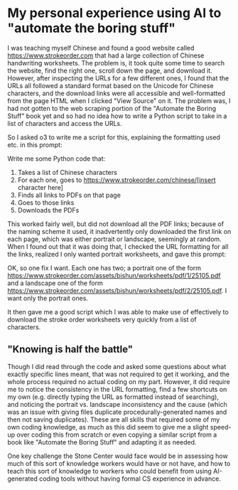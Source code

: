 # My personal experience using AI to "automate the boring stuff"

I was teaching myself Chinese and found a good website called https://www.strokeorder.com that had a large collection of Chinese handwriting worksheets. The problem is, it took quite some time to search the website, find the right one, scroll down the page, and download it. However, after inspecting the URLs for a few different ones, I found that the URLs all followed a standard format based on the Unicode for Chinese characters, and the download links were all accessible and well-formatted from the page HTML when I clicked "View Source" on it. The problem was, I had not gotten to the web scraping portion of the "Automate the Boring Stuff" book yet and so had no idea how to write a Python script to take in a list of characters and access the URLs.

So I asked o3 to write me a script for this, explaining the formatting used etc. in this prompt:

Write me some Python code that:

1. Takes a list of Chinese characters
2. For each one, goes to https://www.strokeorder.com/chinese/[insert character here]
3. Finds all links to PDFs on that page
4. Goes to those links
5. Downloads the PDFs

This worked fairly well, but did not download all the PDF links; because of the naming scheme it used, it inadvertently only downloaded the first link on each page, which was either portrait or landscape, seemingly at random. When I found out that it was doing that, I checked the URL formatting for all the links, realized I only wanted portrait worksheets, and gave this prompt:

OK, so one fix I want. Each one has two; a portrait one of the form https://www.strokeorder.com/assets/bishun/worksheets/pdf/1/25105.pdf and a landscape one of the form https://www.strokeorder.com/assets/bishun/worksheets/pdf/2/25105.pdf. I want only the portrait ones.

It then gave me a good script which I was able to make use of effectively to download the stroke order worksheets very quickly from a list of characters.

## "Knowing is half the battle"

Though I did read through the code and asked some questions about what exactly specific lines meant, that was not required to get it working, and the whole process required no actual coding on my part. However, it did require me to notice the consistency in the URL formatting, find a few shortcuts on my own (e.g. directly typing the URL as formatted instead of searching), and noticing the portrait vs. landscape inconsistency and the cause (which was an issue with giving files duplicate procedurally-generated names and then not saving duplicates). These are all skills that required some of my own coding knowledge, as much as this did seem to give me a slight speed-up over coding this from scratch or even copying a similar script from a book like "Automate the Boring Stuff" and adapting it as needed.

One key challenge the Stone Center would face would be in assessing how much of this sort of knowledge workers would have or not have, and how to teach this sort of knowledge to workers who could benefit from using AI-generated coding tools without having formal CS experience in advance.